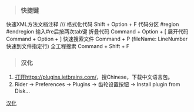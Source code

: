 > ### 快捷键

快速XML方法文档注释 /// 
格式化代码 Shift + Option + F
代码分区 #region #endregion 输入#re后按两次tab键
折叠代码 Command + Option + [
展开代码 Command + Option + ]
快速搜索文件 Command + P (fileName: LineNumber 快速到文件指定行)
全工程搜索 Command + Shift + F


> ### 汉化

1. [打开https://plugins.jetbrains.com/](https://plugins.jetbrains.com/)，搜Chinese，下载中文语言包。  
2. Rider -> Preferences -> Plugins -> 齿轮设置按钮 -> Install plugin from Disk...

[汉化](https://blog.csdn.net/zhanxxiao/article/details/118795471)